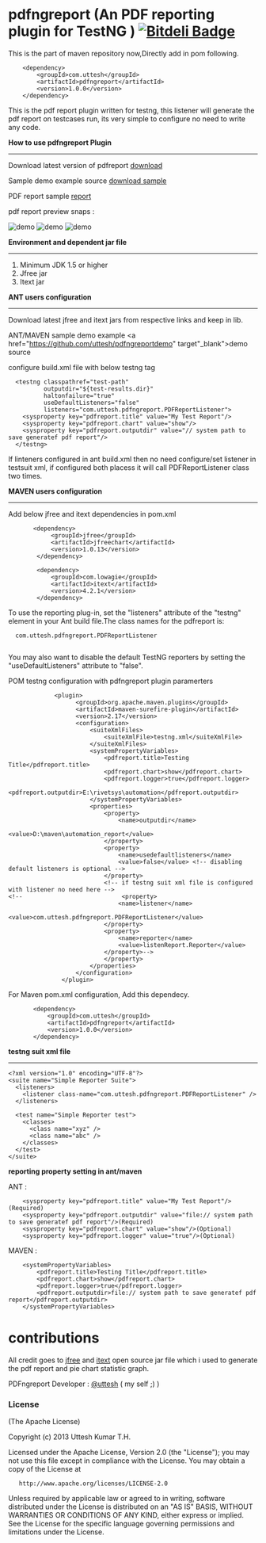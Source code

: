 pdfngreport (An PDF reporting plugin for TestNG )  [![Bitdeli Badge](https://d2weczhvl823v0.cloudfront.net/uttesh/pdfngreport/trend.png)](https://bitdeli.com/free "Bitdeli Badge")
===========
This is the part of maven repository now,Directly add in pom following.

        <dependency>
            <groupId>com.uttesh</groupId>
            <artifactId>pdfngreport</artifactId>
            <version>1.0.0</version>
        </dependency>
        
This is the pdf report plugin written for testng, this listener will generate the pdf report on testcases run, its very simple to configure no need to write any code.

<b>How to use pdfngreport Plugin</b>
<hr/>

Download latest version of pdfreport <a href="https://oss.sonatype.org/content/repositories/releases/com/uttesh/pdfngreport/1.0.0/">download</a>

Sample demo example source <a href="https://github.com/uttesh/pdfngreportdemo">download sample</a>

PDF report sample <a href="https://github.com/uttesh/pdfngreportdemo/raw/master/automation_report/pdfng_report.pdf">report</a>

 pdf report preview snaps :
 
![demo](https://raw.github.com/uttesh/pdfngreportdemo/master/report_snaps/pdfngreport_1.png)
![demo](https://raw.github.com/uttesh/pdfngreportdemo/master/report_snaps/pdfngreport_2.png)
![demo](https://raw.github.com/uttesh/pdfngreportdemo/master/report_snaps/pdfngreport_3.png)

<b>Environment and dependent jar file</b>
<hr/>

1. Minimum JDK 1.5 or higher
2. Jfree jar 
3. Itext jar


<b> ANT users configuration </b>
<hr/>
Download latest jfree and itext jars from respective links and keep in lib.

ANT/MAVEN sample demo example <a href="https://github.com/uttesh/pdfngreportdemo" target"_blank">demo source</a>

configure build.xml file with below testng tag

```
  <testng classpathref="test-path"
          outputdir="${test-results.dir}"
          haltonfailure="true"
          useDefaultListeners="false"
          listeners="com.uttesh.pdfngreport.PDFReportListener">
    <sysproperty key="pdfreport.title" value="My Test Report"/>
    <sysproperty key="pdfreport.chart" value="show"/>
    <sysproperty key="pdfreport.outputdir" value="// system path to save generatef pdf report"/>
  </testng>
 ``` 
 If linteners configured in ant build.xml then no need configure/set listener in testsuit xml, if configured both placess it will call PDFReportListener class two times.


<b> MAVEN users configuration </b>
<hr/>

Add below jfree and itext dependencies in pom.xml

```
       <dependency>
            <groupId>jfree</groupId>
            <artifactId>jfreechart</artifactId>
            <version>1.0.13</version>
        </dependency>
        
        <dependency>
            <groupId>com.lowagie</groupId>
            <artifactId>itext</artifactId>
            <version>4.2.1</version>
        </dependency>
```


To use the reporting plug-in, set the "listeners" attribute of the "testng"
element in your Ant build file.The class names for the pdfreport is:

```
  com.uttesh.pdfngreport.PDFReportListener
  
```

You may also want to disable the default TestNG reporters by setting the
"useDefaultListeners" attribute to "false".

 POM testng configuration with pdfngreport plugin paramerters
 
 ``` 
              <plugin>
                    <groupId>org.apache.maven.plugins</groupId>
                    <artifactId>maven-surefire-plugin</artifactId>
                    <version>2.17</version>
                    <configuration>
                        <suiteXmlFiles>
                            <suiteXmlFile>testng.xml</suiteXmlFile>
                        </suiteXmlFiles>
                        <systemPropertyVariables>
                            <pdfreport.title>Testing Title</pdfreport.title>
                            <pdfreport.chart>show</pdfreport.chart>
                            <pdfreport.logger>true</pdfreport.logger>
                            <pdfreport.outputdir>E:\rivetsys\automation</pdfreport.outputdir>
                        </systemPropertyVariables>
                        <properties>
                            <property>
                                <name>outputdir</name>
                                <value>D:\maven\automation_report</value> 
                            </property>
                            <property>
                                <name>usedefaultlisteners</name>
                                <value>false</value> <!-- disabling default listeners is optional -->
                            </property>
                            <!-- if testng suit xml file is configured with listener no need here -->
<!--                            <property>
                                <name>listener</name>
                                <value>com.uttesh.pdfngreport.PDFReportListener</value>
                            </property>
                            <property>
                                <name>reporter</name>
                                <value>listenReport.Reporter</value>
                            </property>-->
                            </property>
                        </properties>
                    </configuration>
                </plugin>
 ``` 

For Maven pom.xml configuration, Add this dependecy.

 ``` 
        <dependency>
            <groupId>com.uttesh</groupId>
            <artifactId>pdfngreport</artifactId>
            <version>1.0.0</version>
        </dependency> 
 ```

<b>testng suit xml file </b>
<hr/>

```
<?xml version="1.0" encoding="UTF-8"?>
<suite name="Simple Reporter Suite">
  <listeners>
    <listener class-name="com.uttesh.pdfngreport.PDFReportListener" />
  </listeners>

  <test name="Simple Reporter test">
    <classes>
      <class name="xyz" />
      <class name="abc" />
    </classes>
  </test>
</suite>
```
<b> reporting property setting in ant/maven</b>

ANT :
```
    <sysproperty key="pdfreport.title" value="My Test Report"/>(Required)
    <sysproperty key="pdfreport.outputdir" value="file:// system path to save generatef pdf report"/>(Required)
    <sysproperty key="pdfreport.chart" value="show"/>(Optional)
    <sysproperty key="pdfreport.logger" value="true"/>(Optional)
```    
MAVEN :
```
    <systemPropertyVariables>
        <pdfreport.title>Testing Title</pdfreport.title>
        <pdfreport.chart>show</pdfreport.chart>
        <pdfreport.logger>true</pdfreport.logger>
        <pdfreport.outputdir>file:// system path to save generatef pdf report</pdfreport.outputdir>
    </systemPropertyVariables>
```
contributions
=============

All credit goes to <a href="http://www.jfree.org/jfreechart/">jfree</a> and <a href="http://itextpdf.com/">itext</a> open source jar file which i used to generate the pdf report and pie chart statistic graph.

PDFngreport Developer : [@uttesh](https://twitter.com/uttesh) ( my self ;) )

<h3>
<a name="license" class="anchor" href="#license"><span class="mini-icon mini-icon-link"></span></a>License</h3>

<p>(The Apache License)</p>

<p>Copyright (c) 2013 Uttesh Kumar T.H.</p>

   Licensed under the Apache License, Version 2.0 (the "License");
   you may not use this file except in compliance with the License.
   You may obtain a copy of the License at

       http://www.apache.org/licenses/LICENSE-2.0

   Unless required by applicable law or agreed to in writing, software
   distributed under the License is distributed on an "AS IS" BASIS,
   WITHOUT WARRANTIES OR CONDITIONS OF ANY KIND, either express or implied.
   See the License for the specific language governing permissions and
   limitations under the License.</p>




